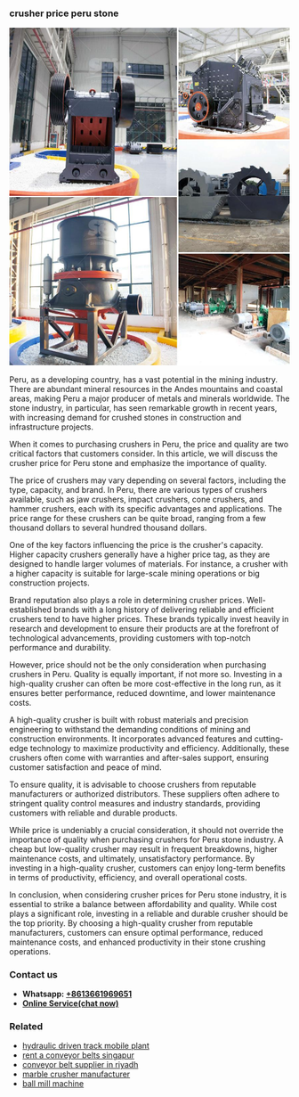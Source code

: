 <h3>crusher price peru stone</h3><img src='1708332743.jpg' alt=''><p>Peru, as a developing country, has a vast potential in the mining industry. There are abundant mineral resources in the Andes mountains and coastal areas, making Peru a major producer of metals and minerals worldwide. The stone industry, in particular, has seen remarkable growth in recent years, with increasing demand for crushed stones in construction and infrastructure projects.</p><p>When it comes to purchasing crushers in Peru, the price and quality are two critical factors that customers consider. In this article, we will discuss the crusher price for Peru stone and emphasize the importance of quality.</p><p>The price of crushers may vary depending on several factors, including the type, capacity, and brand. In Peru, there are various types of crushers available, such as jaw crushers, impact crushers, cone crushers, and hammer crushers, each with its specific advantages and applications. The price range for these crushers can be quite broad, ranging from a few thousand dollars to several hundred thousand dollars.</p><p>One of the key factors influencing the price is the crusher's capacity. Higher capacity crushers generally have a higher price tag, as they are designed to handle larger volumes of materials. For instance, a crusher with a higher capacity is suitable for large-scale mining operations or big construction projects.</p><p>Brand reputation also plays a role in determining crusher prices. Well-established brands with a long history of delivering reliable and efficient crushers tend to have higher prices. These brands typically invest heavily in research and development to ensure their products are at the forefront of technological advancements, providing customers with top-notch performance and durability.</p><p>However, price should not be the only consideration when purchasing crushers in Peru. Quality is equally important, if not more so. Investing in a high-quality crusher can often be more cost-effective in the long run, as it ensures better performance, reduced downtime, and lower maintenance costs.</p><p>A high-quality crusher is built with robust materials and precision engineering to withstand the demanding conditions of mining and construction environments. It incorporates advanced features and cutting-edge technology to maximize productivity and efficiency. Additionally, these crushers often come with warranties and after-sales support, ensuring customer satisfaction and peace of mind.</p><p>To ensure quality, it is advisable to choose crushers from reputable manufacturers or authorized distributors. These suppliers often adhere to stringent quality control measures and industry standards, providing customers with reliable and durable products.</p><p>While price is undeniably a crucial consideration, it should not override the importance of quality when purchasing crushers for Peru stone industry. A cheap but low-quality crusher may result in frequent breakdowns, higher maintenance costs, and ultimately, unsatisfactory performance. By investing in a high-quality crusher, customers can enjoy long-term benefits in terms of productivity, efficiency, and overall operational costs.</p><p>In conclusion, when considering crusher prices for Peru stone industry, it is essential to strike a balance between affordability and quality. While cost plays a significant role, investing in a reliable and durable crusher should be the top priority. By choosing a high-quality crusher from reputable manufacturers, customers can ensure optimal performance, reduced maintenance costs, and enhanced productivity in their stone crushing operations.</p><h3>Contact us</h3><ul><li><strong>Whatsapp:&nbsp;<a href="https://wa.me/8613661969651">+8613661969651</a></strong></li><li><a href="https://swt.shibang-china.com/?git&amp;zhl&amp;crusher price peru stone"><strong>Online Service(chat now)</strong></a></li></ul><h3>Related</h3><ul><li><a href='hydraulic driven track mobile plant.md'>hydraulic driven track mobile plant</a></li><li><a href='rent a conveyor belts singapur.md'>rent a conveyor belts singapur</a></li><li><a href='conveyor belt supplier in riyadh.md'>conveyor belt supplier in riyadh</a></li><li><a href='marble crusher manufacturer.md'>marble crusher manufacturer</a></li><li><a href='ball mill machine.md'>ball mill machine</a></li></ul>